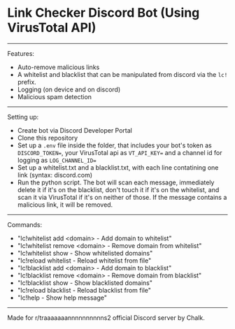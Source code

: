 # Link Checker Discord Bot (Using VirusTotal API)

----------------------------------------
Features: 
- Auto-remove malicious links
- A whitelist and blacklist that can be manipulated from discord via the `lc!` prefix.
- Logging (on device and on discord)
- Malicious spam detection
----------------------------------------
Setting up:  
- Create bot via Discord Developer Portal
- Clone this repository
- Set up a `.env` file inside the folder, that includes your bot's token as `DISCORD_TOKEN=`, your VirusTotal api as `VT_API_KEY=` and a channel id for logging as `LOG_CHANNEL_ID=`  
- Set up a whitelist.txt and a blacklist.txt, with each line contatining one link (syntax: discord.com)  
- Run the python script. The bot will scan each message, immediately delete it if it's on the blacklist, don't touch it if it's on the whitelist, and scan it via VirusTotal if it's on neither of those. If the message contains a malicious link, it will be removed.  
----------------------------------------
Commands:
- "lc!whitelist add \<domain>    - Add domain to whitelist"  
- "lc!whitelist remove \<domain> - Remove domain from whitelist"  
- "lc!whitelist show            - Show whitelisted domains"  
- "lc!reload whitelist          - Reload whitelist from file"  
- "lc!blacklist add \<domain>    - Add domain to blacklist"  
- "lc!blacklist remove \<domain> - Remove domain from blacklist"  
- "lc!blacklist show            - Show blacklisted domains"  
- "lc!reload blacklist          - Reload blacklist from file"  
- "lc!help                      - Show help message"  
----------------------------------------
Made for r/traaaaaaannnnnnnnnns2 official Discord server by Chalk.
